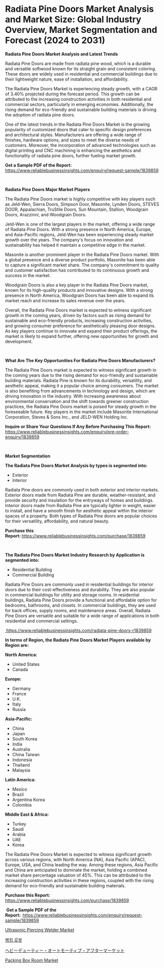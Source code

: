 <p><h1>Radiata Pine Doors Market Analysis and Market Size: Global Industry Overview, Market Segmentation and Forecast (2024 to 2031)</h1></p><p><strong>Radiata Pine Doors Market Analysis and Latest Trends</strong></p>
<p><p>Radiata Pine Doors are made from radiata pine wood, which is a durable and versatile softwood known for its straight grain and consistent coloring. These doors are widely used in residential and commercial buildings due to their lightweight nature, ease of installation, and affordability.</p><p>The Radiata Pine Doors Market is experiencing steady growth, with a CAGR of 3.40% projected during the forecast period. This growth can be attributed to the increasing construction activities in both residential and commercial sectors, particularly in emerging economies. Additionally, the rising demand for eco-friendly and sustainable building materials is driving the adoption of radiata pine doors.</p><p>One of the latest trends in the Radiata Pine Doors Market is the growing popularity of customized doors that cater to specific design preferences and architectural styles. Manufacturers are offering a wide range of finishes, hardware options, and sizes to meet the diverse needs of customers. Moreover, the incorporation of advanced technologies such as digital printing and CNC machining is enhancing the aesthetics and functionality of radiata pine doors, further fueling market growth.</p></p>
<p><strong>Get a Sample PDF of the Report:&nbsp;</strong> <a href="https://www.reliablebusinessinsights.com/enquiry/request-sample/1839859">https://www.reliablebusinessinsights.com/enquiry/request-sample/1839859</a></p>
<p>&nbsp;</p>
<p><strong>Radiata Pine Doors Major Market Players</strong></p>
<p><p>The Radiata Pine Doors market is highly competitive with key players such as Jeld-Wen, Sierra Doors, Simpson Door, Masonite, Lynden Doors, STEVES DOOR, Appalachian, TruStile Doors, Sun Mountain, Stallion, Woodgrain Doors, Arazzinni, and Woodgrain Doors. </p><p>Jeld-Wen is one of the largest players in the market, offering a wide range of Radiata Pine Doors. With a strong presence in North America, Europe, and Asia-Pacific regions, Jeld-Wen has been experiencing steady market growth over the years. The company's focus on innovation and sustainability has helped it maintain a competitive edge in the market.</p><p>Masonite is another prominent player in the Radiata Pine Doors market. With a global presence and a diverse product portfolio, Masonite has been able to capture a significant market share. The company's commitment to quality and customer satisfaction has contributed to its continuous growth and success in the market.</p><p>Woodgrain Doors is also a key player in the Radiata Pine Doors market, known for its high-quality products and innovative designs. With a strong presence in North America, Woodgrain Doors has been able to expand its market reach and increase its sales revenue over the years.</p><p>Overall, the Radiata Pine Doors market is expected to witness significant growth in the coming years, driven by factors such as rising demand for sustainable and eco-friendly products, increasing construction activities, and growing consumer preference for aesthetically pleasing door designs. As key players continue to innovate and expand their product offerings, the market is likely to expand further, offering new opportunities for growth and development.</p></p>
<p>&nbsp;</p>
<p><strong>What Are The Key Opportunities For Radiata Pine Doors Manufacturers?</strong></p>
<p><p>The Radiata Pine Doors market is expected to witness significant growth in the coming years due to the rising demand for eco-friendly and sustainable building materials. Radiata Pine is known for its durability, versatility, and aesthetic appeal, making it a popular choice among consumers. The market is also benefiting from advancements in technology and design, which are driving innovation in the industry. With increasing awareness about environmental conservation and the shift towards greener construction practices, the Radiata Pine Doors market is poised for steady growth in the foreseeable future. Key players in the market include Masonite International Corporation, Steves & Sons Inc., and JELD-WEN Holding Inc.</p></p>
<p><strong>Inquire or Share Your Questions If Any Before Purchasing This Report:</strong> <a href="https://www.reliablebusinessinsights.com/enquiry/pre-order-enquiry/1839859">https://www.reliablebusinessinsights.com/enquiry/pre-order-enquiry/1839859</a></p>
<p>&nbsp;</p>
<p><strong>Market Segmentation</strong></p>
<p><strong>The Radiata Pine Doors Market Analysis by types is segmented into:</strong></p>
<p><ul><li>Exterior</li><li>Interior</li></ul></p>
<p><p>Radiata Pine doors are commonly used in both exterior and interior markets. Exterior doors made from Radiata Pine are durable, weather-resistant, and provide security and insulation for the entryways of homes and buildings. Interior doors made from Radiata Pine are typically lighter in weight, easier to install, and have a smooth finish for aesthetic appeal within the interior spaces of a property. Both types of Radiata Pine doors are popular choices for their versatility, affordability, and natural beauty.</p></p>
<p><strong>Purchase this Report:&nbsp;</strong><a href="https://www.reliablebusinessinsights.com/purchase/1839859">https://www.reliablebusinessinsights.com/purchase/1839859</a></p>
<p>&nbsp;</p>
<p><strong>The Radiata Pine Doors Market Industry Research by Application is segmented into:</strong></p>
<p><ul><li>Residential Building</li><li>Commercial Building</li></ul></p>
<p><p>Radiata Pine Doors are commonly used in residential buildings for interior doors due to their cost-effectiveness and durability. They are also popular in commercial buildings for utility and storage rooms. In residential buildings, Radiata Pine Doors provide a functional and affordable option for bedrooms, bathrooms, and closets. In commercial buildings, they are used for back offices, supply rooms, and maintenance areas. Overall, Radiata Pine Doors are versatile and suitable for a wide range of applications in both residential and commercial settings.</p></p>
<p><a href="https://www.reliablebusinessinsights.com/radiata-pine-doors-r1839859">&nbsp;https://www.reliablebusinessinsights.com/radiata-pine-doors-r1839859</a></p>
<p><strong>In terms of Region, the Radiata Pine Doors Market Players available by Region are:</strong></p>
<p>
    <p> <strong> North America: </strong>
        <ul>
            <li>United States</li>
            <li>Canada</li>
        </ul>
        </p> 
    <p> <strong> Europe: </strong>
        <ul>
            <li>Germany</li>
            <li>France</li>
            <li>U.K.</li>
            <li>Italy</li>
            <li>Russia</li>
        </ul>
        </p> 
    <p> <strong> Asia-Pacific: </strong>
        <ul>
            <li>China</li>
            <li>Japan</li>
            <li>South Korea</li>
            <li>India</li>
            <li>Australia</li>
            <li>China Taiwan</li>
            <li>Indonesia</li>
            <li>Thailand</li>
            <li>Malaysia</li>
        </ul>
        </p> 
    <p> <strong> Latin America: </strong>
        <ul>
            <li>Mexico</li>
            <li>Brazil</li>
            <li>Argentina Korea</li>
            <li>Colombia</li>
        </ul>
        </p> 
    <p> <strong> Middle East & Africa: </strong>
        <ul>
            <li>Turkey</li>
            <li>Saudi</li>
            <li>Arabia</li>
            <li>UAE</li>
            <li>Korea</li>
        </ul>
    </p>
    </p>
<p><p>The Radiata Pine Doors Market is expected to witness significant growth across various regions, with North America (NA), Asia Pacific (APAC), Europe, USA, and China leading the way. Among these regions, Asia Pacific and China are anticipated to dominate the market, holding a combined market share percentage valuation of 45%. This can be attributed to the increasing construction activities in these regions, coupled with the rising demand for eco-friendly and sustainable building materials.</p></p>
<p><strong>Purchase this Report: </strong><a href="https://www.reliablebusinessinsights.com/purchase/1839859">https://www.reliablebusinessinsights.com/purchase/1839859</a></p>
<p>&nbsp;<strong>Get a Sample PDF of the Report:&nbsp;&nbsp;</strong><a href="https://www.reliablebusinessinsights.com/enquiry/request-sample/1839859">https://www.reliablebusinessinsights.com/enquiry/request-sample/1839859</a></p>
<p><strong></strong></p>
<p><p><a href="https://github.com/gordonLyman1905/Market-Research-Report-List-1/blob/main/ultrasonic-piercing-welder-market.md">Ultrasonic Piercing Welder Market</a></p><p><a href="https://github.com/vdhdwjyp90142/Market-Research-Report-List-3/blob/main/860898810409.md">뱅킹 로봇</a></p><p><a href="https://github.com/dandier2003/Market-Research-Report-List-2/blob/main/91064125841.md">ヘビーデューティー・オートモーティブ・アフターマーケット</a></p><p><a href="https://github.com/allanwarjri/Market-Research-Report-List-1/blob/main/packing-box-room-market.md">Packing Box Room Market</a></p></p>
